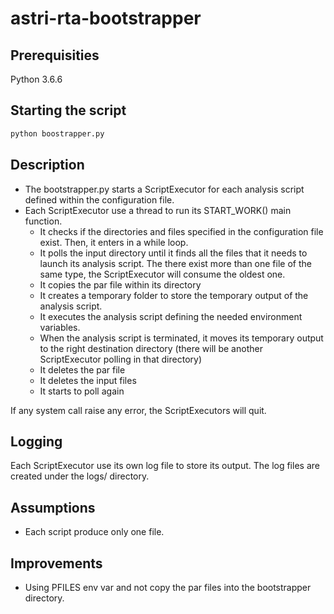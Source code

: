 # astri-rta-bootstrapper

## Prerequisities
Python 3.6.6

## Starting the script
```bash
python boostrapper.py
```
## Description
* The bootstrapper.py starts a ScriptExecutor for each analysis script defined within the configuration file.
* Each ScriptExecutor use a thread to run its START_WORK() main function.
  * It checks if the directories and files specified in the configuration file exist. Then, it enters in a while loop.
  * It polls the input directory until it finds all the files that it needs to launch its analysis script. The there exist more than one file of the same type, the ScriptExecutor will consume the oldest one.
  * It copies the par file within its directory
  * It creates a temporary folder to store the temporary output of the analysis script.
  * It executes the analysis script defining the needed environment variables.
  * When the analysis script is terminated, it moves its temporary output to the right destination directory (there will be another ScriptExecutor polling in that directory)
  * It deletes the par file
  * It deletes the input files
  * It starts to poll again

If any system call raise any error, the ScriptExecutors will quit.

## Logging
Each ScriptExecutor use its own log file to store its output. The log files are created under the logs/ directory.

## Assumptions
* Each script produce only one file.

## Improvements
* Using PFILES env var and not copy the par files into the bootstrapper directory.

